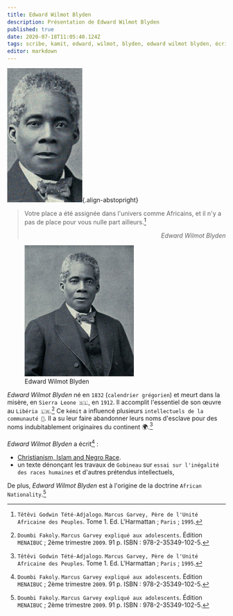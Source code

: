 ```yaml
---
title: Edward Wilmot Blyden
description: Présentation de Edward Wilmot Blyden
published: true
date: 2020-07-18T11:05:40.124Z
tags: scribe, kamit, edward, wilmot, blyden, edward wilmot blyden, écrivain, kémit
editor: markdown
---
```


![edward-wilmot-blyden_visage_public-domain.jpg](/images/personnalite/kemit/edward-wilmot-blyden/edward-wilmot-blyden_visage_public-domain.jpg){.align-abstopright}

> Votre place a été assignée dans l'univers comme Africains, et il n'y a pas de place pour vous nulle part ailleurs.[^4]
> <p style="text-align: right;"><i>Edward Wilmot Blyden</i></p>

<figure class="image image-style-align-right image_resized" style="width: 50%;">
   <img src="/images/personnalite/kemit/edward-wilmot-blyden/edward-wilmot-blyden_public-domain.png">
   <figcaption>
      Edward Wilmot Blyden
   </figcaption>
</figure>

*Edward Wilmot Blyden* né en `1832` (`calendrier grégorien`) et meurt dans la misère, en `Sierra Leone 🇸🇱`, en `1912`.
Il accomplit l'essentiel de son œuvre au `Libéria 🇱🇷`.[^1]
Ce `kémit` a influencé plusieurs `intellectuels de la communauté 🧠`. Il a su leur faire abandonner leurs noms d'esclave  pour des noms indubitablement originaires du continent :earth_africa:.[^4]

*Edward Wilmot Blyden* a écrit[^1] :
- [Christianism, Islam and Negro Race](https://www.amazon.com/Christianity-Islam-Edward-Wilmot-Blyden/dp/0933121415).
- un texte dénonçant les travaux de `Gobineau` sur `essai sur l'inégalité des races humaines` et d'autres prétendus intellectuels,

De plus, *Edward Wilmot Blyden* est à l'origine de la doctrine `African Nationality`.[^1]

[^1]: `Doumbi Fakoly`. `Marcus Garvey expliqué aux adolescents`. Édition `MENAIBUC` ; 2ème trimestre `2009`. 91 p. ISBN : 978-2-35349-102-5.

[^4]: `Têtêvi Godwin Tété-Adjalogo`. `Marcus Garvey, Père de l'Unité Africaine des Peuples`. Tome 1. Ed. L'Harmattan ; `Paris` ; `1995`.